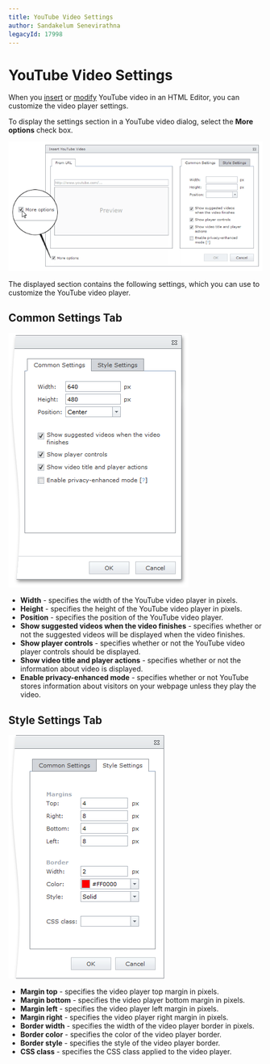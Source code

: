 ```yaml
---
title: YouTube Video Settings
author: Sandakelum Senevirathna
legacyId: 17998
---
```

# YouTube Video Settings
When you [insert](insert-a-youtube-video-into-html-editor.md) or [modify](modify-youtube-video-settings-in-html-editor.md) YouTube video in an HTML Editor, you can customize the video player settings.

To display the settings section in a YouTube video dialog, select the **More options** check box.

![EUD_InsertYTVideo_MoreOptions](../../../images/img25668.png)

The displayed section contains the following settings, which you can use to customize the YouTube video player.

## Common Settings Tab
![EUD_InsertYTVideo_CommonSettings](../../../images/img25665.png)
* **Width** - specifies the width of the YouTube video player in pixels.
* **Height** - specifies the height of the YouTube video player in pixels.
* **Position** - specifies the position of the YouTube video player.
* **Show suggested videos when the video finishes** - specifies whether or not the suggested videos will be displayed when the video finishes.
* **Show player controls** - specifies whether or not the YouTube video player controls should be displayed.
* **Show video title and player actions** - specifies whether or not the information about video is displayed.
* **Enable privacy-enhanced mode** - specifies whether or not YouTube stores information about visitors on your webpage unless they play the video.

## Style Settings Tab
![EUD_HTMLEditor_StyleSettings](../../../images/img25620.png)
* **Margin top** - specifies the video player top margin in pixels.
* **Margin bottom** - specifies the video player bottom margin in pixels.
* **Margin left** - specifies the video player left margin in pixels.
* **Margin right** - specifies the video player right margin in pixels.
* **Border width** - specifies the width of the video player border in pixels.
* **Border color** - specifies the color of the video player border.
* **Border style** - specifies the style of the video player border.
* **CSS class** -  specifies the CSS class applied to the video player.